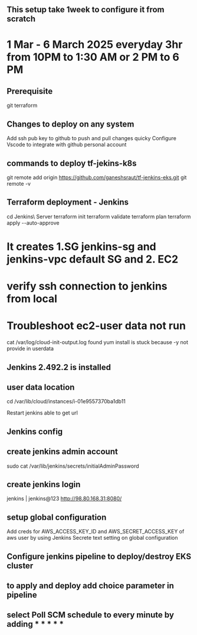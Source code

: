 ## This setup take 1week to configure it from scratch
# 1 Mar - 6 March 2025 everyday 3hr from 10PM to 1:30 AM or 2 PM to 6 PM
## Prerequisite
git
terraform

## Changes to deploy on any system
Add ssh pub key to github to push and pull changes quicky
Configure Vscode to integrate with github personal account

## commands to deploy tf-jekins-k8s
git remote add origin https://github.com/ganeshsraut/tf-jenkins-eks.git
git remote -v

## Terraform deployment - Jenkins
cd Jenkins\ Server
terraform init
terraform validate
terraform plan
terraform apply --auto-approve

# It creates 1.SG jenkins-sg and jenkins-vpc default SG and 2. EC2
# verify ssh connection to jenkins from local


# Troubleshoot ec2-user data not run
cat  /var/log/cloud-init-output.log
found yum install is stuck because -y not provide in userdata

## Jenkins 2.492.2 is installed
## user data location 
cd /var/lib/cloud/instances/i-01e9557370ba1db11

Restart jenkins able to get url

## Jenkins config
## create jenkins  admin account
sudo cat /var/lib/jenkins/secrets/initialAdminPassword

## create jenkins login


jenkins | jenkins@123
http://98.80.168.31:8080/


## setup global configuration
 Add creds for AWS_ACCESS_KEY_ID and AWS_SECRET_ACCESS_KEY of aws user by using Jenkins Secrete text setting on global configuration

## Configure jenkins pipeline to deploy/destroy EKS cluster
## to apply and deploy add choice parameter in pipeline
## select Poll SCM schedule to every minute by adding * * * * *